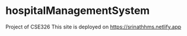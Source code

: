 # hospitalManagementSystem
 Project of CSE326
 This site is deployed on https://srinathhms.netlify.app

